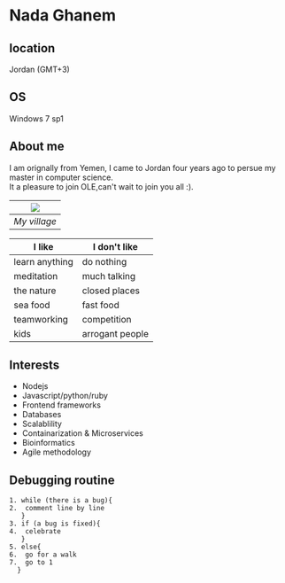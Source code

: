 
# Nada Ghanem

## location
Jordan (GMT+3)

## OS
Windows 7 sp1

## About me

I am orignally from Yemen, I came to Jordan four years ago to persue my master in computer science.  
It a pleasure to join OLE,can't wait to join you all :).


|![](https://i.imgur.com/Kcq4mJd.jpg)|
|:--:|
|*My village*|


|I like| I don't like|
|------|-------------|
|learn anything|do nothing|
|meditation|much talking|
|the nature|closed places|
|sea food| fast food|
|teamworking| competition|
|kids| arrogant people|

## Interests 
   - Nodejs
   - Javascript/python/ruby
   - Frontend frameworks
   - Databases
   - Scalablility
   - Containarization & Microservices
   - Bioinformatics
   - Agile methodology
   
## Debugging routine
```
1. while (there is a bug){
2.  comment line by line
   }
3. if (a bug is fixed){
4.  celebrate
   }
5. else{
6.  go for a walk
7.  go to 1
  }
```
 
